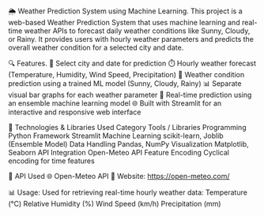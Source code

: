 🌦️ Weather Prediction System using Machine Learning.
This project is a web-based Weather Prediction System that uses machine learning and real-time weather APIs to forecast daily weather conditions like Sunny, Cloudy, or Rainy.
It provides users with hourly weather parameters and predicts the overall weather condition for a selected city and date.

🔍 Features.
📍 Select city and date for prediction
⏱️ Hourly weather forecast (Temperature, Humidity, Wind Speed, Precipitation)
🔮 Weather condition prediction using a trained ML model (Sunny, Cloudy, Rainy)
📊 Separate visual bar graphs for each weather parameter
🧠 Real-time prediction using an ensemble machine learning model
🌐 Built with Streamlit for an interactive and responsive web interface

🧠 Technologies & Libraries Used
Category	Tools / Libraries
Programming	Python
Framework	Streamlit
Machine Learning	scikit-learn, Joblib (Ensemble Model)
Data Handling	Pandas, NumPy
Visualization	Matplotlib, Seaborn
API Integration	Open-Meteo API
Feature Encoding	Cyclical encoding for time features

🔗 API Used
🌐 Open-Meteo API
📌 Website: https://open-meteo.com/

📊 Usage: Used for retrieving real-time hourly weather data:
Temperature (°C)
Relative Humidity (%)
Wind Speed (km/h)
Precipitation (mm)

